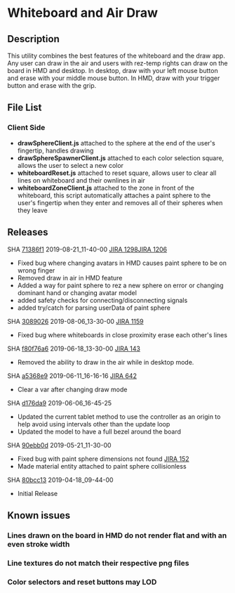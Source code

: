 # Whiteboard and Air Draw

## Description
This utility combines the best features of the whiteboard and the draw app. Any user can draw in the air and users with rez-temp rights can draw on the board in HMD and desktop. In desktop, draw with your left mouse button and erase with your middle mouse button. In HMD, draw with your trigger button and erase with the grip.

## File List
### Client Side
* **drawSphereClient.js** attached to the sphere at the end of the user's fingertip, handles drawing
* **drawSphereSpawnerClient.js** attached to each color selection square, allows the user to select a new color
* **whiteboardReset.js** attached to reset square, allows user to clear all lines on whiteboard and their ownlines in air
* **whiteboardZoneClient.js** attached to the zone in front of the whiteboard, this script automatically attaches a paint sphere to the user's fingertip when they enter and removes all of their spheres when they leave

## Releases

SHA [71386f1](https://github.com/highfidelity/hifi-content/commits/71386f1)
2019-08-21_11-40-00 [JIRA 1298](https://highfidelity.atlassian.net/browse/BUGZ-1298)[JIRA 1206](https://highfidelity.atlassian.net/browse/BUGZ-1206)
- Fixed bug where changing avatars in HMD causes paint sphere to be on wrong finger
- Removed draw in air in HMD feature
- Added a way for paint sphere to rez a new sphere on error or changing dominant hand or changing avatar model
- added safety checks for connecting/disconnecting signals
- added try/catch for parsing userData of paint sphere

SHA [3089026](https://github.com/highfidelity/hifi-content/commits/3089026)
2019-08-06_13-30-00 [JIRA 1159](https://highfidelity.atlassian.net/browse/BUGZ-1159)
- Fixed bug where whiteboards in close proximity erase each other's lines 

SHA [f80f76a6](https://github.com/highfidelity/hifi-content/commits/f80f76a6)
2019-06-18_13-30-00 [JIRA 143](https://highfidelity.atlassian.net/browse/DEV-143)
- Removed the ability to draw in the air while in desktop mode.

SHA [a5368e9](https://github.com/highfidelity/hifi-content/commits/a5368e9)
2019-06-11_16-16-16 [JIRA 642](https://highfidelity.atlassian.net/browse/BUGZ-642)
- Clear a var after changing draw mode

SHA [d176da9](https://github.com/highfidelity/hifi-content/commits/d176da9)
2019-06-06_16-45-25
- Updated the current tablet method to use the controller as an origin to help avoid using intervals other than the update loop
- Updated the model to have a full bezel around the board

SHA [90ebb0d](https://github.com/highfidelity/hifi-content/commits/90ebb0d)
2019-05-21_11-30-00
- Fixed bug with paint sphere dimensions not found [JIRA 152](https://highfidelity.atlassian.net/browse/BUGZ-152)
- Made material entity attached to paint sphere collisionless 

SHA [80bcc13](https://github.com/highfidelity/hifi-content/commits/80bcc13)
2019-04-18_09-44-00
- Initial Release

## Known issues
### Lines drawn on the board in HMD do not render flat and with an even stroke width
### Line textures do not match their respective png files
### Color selectors and reset buttons may LOD